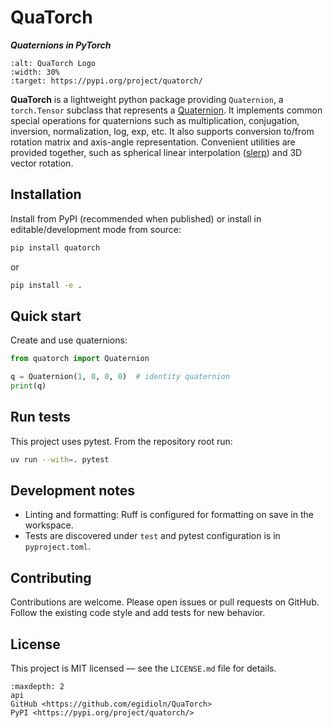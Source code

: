
# QuaTorch
***Quaternions in PyTorch***


```{image} /_static/logo.svg
:alt: QuaTorch Logo
:width: 30%
:target: https://pypi.org/project/quatorch/
```

**QuaTorch** is a lightweight python package providing `Quaternion`, a `torch.Tensor` subclass that represents a [Quaternion](https://en.wikipedia.org/wiki/Quaternion). It implements common special operations for quaternions such as multiplication,
conjugation, inversion, normalization, log, exp, etc. It also supports conversion to/from rotation matrix and axis-angle representation. Convenient utilities are provided together, such as spherical linear interpolation ([slerp](https://en.wikipedia.org/wiki/Slerp)) and 3D vector rotation.


## Installation

Install from PyPI (recommended when published) or install in editable/development mode from source:

```bash
pip install quatorch
```
or
```bash
pip install -e .
```


## Quick start

Create and use quaternions:

```py
from quatorch import Quaternion

q = Quaternion(1, 0, 0, 0)  # identity quaternion
print(q)
```

## Run tests

This project uses pytest. From the repository root run:

```bash
uv run --with=. pytest
```

## Development notes

- Linting and formatting: Ruff is configured for formatting on save in the workspace.
- Tests are discovered under `test` and pytest configuration is in `pyproject.toml`.

## Contributing

Contributions are welcome. Please open issues or pull requests on GitHub. Follow the existing code style and add tests for new behavior.

## License

This project is MIT licensed — see the `LICENSE.md` file for details.


```{toctree}
:maxdepth: 2
api
GitHub <https://github.com/egidioln/QuaTorch>
PyPI <https://pypi.org/project/quatorch/>
``` 